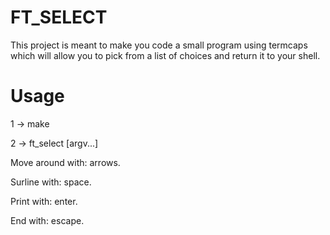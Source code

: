 # FT_SELECT

This project is meant to make you code a small program using termcaps
which will allow you to pick from a list of choices and return it to your shell.

# Usage

1 -> make

2 -> ft_select [argv...]

Move around with: arrows.

Surline with: space.

Print with: enter.

End with: escape.
